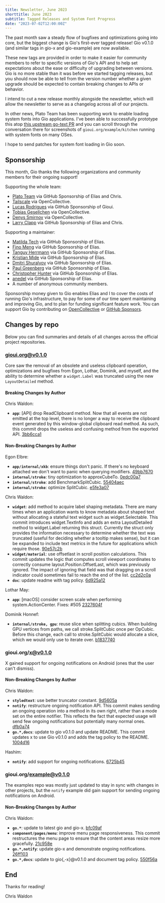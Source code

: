 ```yaml
---
title: Newsletter, June 2023
shorttitle: June 2023
subtitle: Tagged Releases and System Font Progress
date: "2023-07-02T12:00:00Z"
---
```


The past month saw a steady flow of bugfixes and optimizations going into core, but the biggest change is Gio's first-ever tagged release! Gio v0.1.0 (and similar tags in gio-x and gio-example) are now available.

These new tags are provided in order to make it easier for community members to refer to specific versions of Gio's API and to help set expectations about the ease or difficulty of upgrading between versions. Gio is no more stable than it was before we started tagging releases, but you should now be able to tell from the version number whether a given upgrade should be expected to contain breaking changes to APIs or behavior.

I intend to cut a new release monthly alongside the newsletter, which will allow the newsletter to serve as a changelog across all of our projects.

In other news, Plato Team has been supporting work to enable loading system fonts into Gio applications. I've been able to successfully prototype this atop [this upstream go-text PR](https://github.com/go-text/typesetting/pull/63#issuecomment-1599393286) and you can scroll through the conversation there for screenshots of `gioui.org/example/kitchen` running with system fonts on many OSes.

I hope to send patches for system font loading in Gio soon.

## Sponsorship

This month, Gio thanks the following organizations and community members for their ongoing support!

Supporting the whole team:

- [Plato Team](https://www.platoapp.com/) via GitHub Sponsorship of Elias and Chris.
- [Tailscale](https://tailscale.com/) via OpenCollective.
- [Lucas Rodrigues](https://github.com/Inkeliz/) via GitHub Sponsorship of Gioui.
- [Tobias Gesellchen](https://github.com/gesellix) via OpenCollective.
- [Denys Smirnov](https://github.com/dennwc) via OpenCollective.
- [Larry Clapp](https://github.com/theclapp) via GitHub Sponsorship of Elias and Chris.

Supporting a maintainer:

- [Matilda Tech](https://github.com/matildatech) via GitHub Sponsorship of Elias.
- [Fino Meng](https://github.com/finomeng) via GitHub Sponsorship of Elias.
- [Tanguy Herrmann](https://github.com/dolanor) via GitHub Sponsorship of Elias.
- [Kristian Mide](https://github.com/fasmide) via GitHub Sponsorship of Elias.
- [Dmitri Shuralyov](https://github.com/dmitshur) via GitHub Sponsorship of Elias.
- [Paul Greenberg](https://github.com/greenpau) via GitHub Sponsorship of Elias.
- [Christopher Hunter](https://github.com/crhntr) via GitHub Sponsorship of Elias.
- [anedel](https://github.com/anedel) via GitHub Sponsorship of Elias.
- A number of anonymous community members.

Sponsorship money given to Gio enables Elias and I to cover the costs of running Gio's infrastructure, to pay for some of our time spent maintaining and improving Gio, and to plan for funding significant feature work. You can support Gio by contributing on [OpenCollective](https://opencollective.com/gioui) or [GitHub Sponsors](https://github.com/sponsors/gioui).

## Changes by repo

Below you can find summaries and details of all changes across the official project repositories.

### gioui.org@v0.1.0

Core saw the removal of an obsolete and useless clipboard operation, optimizations and bugfixes from Egon, Lothar, Dominik, and myself, and the ability to determine whether a `widget.Label` was truncated using the new `LayoutDetailed` method.

#### Breaking Changes by Author

Chris Waldon:

- **`app`**: [API] drop ReadClipboard method. Now that all events are not emitted at the top level, there is no longer a way to receive the clipboard event generated by this window-global clipboard read method. As such, this commit drops the useless and confusing method from the exported API. [3bb6cca1](https://git.sr.ht/~eliasnaur/gio/commit/3bb6cca1)

#### Non-Breaking Changes by Author

Egon Elbre:

- **`app/internal/xkb`**: ensure things don't panic. If there's no keyboard attached we don't want to panic when querying modifiers. [49bb7670](https://git.sr.ht/~eliasnaur/gio/commit/49bb7670)
- **`internal/stroke`**: tiny optimization to approxCubeTo.  [0edc00a7](https://git.sr.ht/~eliasnaur/gio/commit/0edc00a7)
- **`internal/stroke`**: add BenchmarkSplitCubic.  [55404aec](https://git.sr.ht/~eliasnaur/gio/commit/55404aec)
- **`internal/stroke`**: optimize SplitCubic. [e5fe3a07](https://git.sr.ht/~eliasnaur/gio/commit/e5fe3a07)

Chris Waldon:

- **`widget`**: add method to acquire label shaping metadata. There are many times when an application wants to know metadata about shaped text without allocating a stateful text widget such as widget.Selectable. This commit introduces widget.TextInfo and adds an extra LayoutDetailed method to widget.Label returning this struct. Currently the struct only provides the information necessary to determine whether the text was truncated (useful for deciding whether a tooltip makes sense), but it can be expanded to include text metrics in the future for applications which require those. [90e57c2b](https://git.sr.ht/~eliasnaur/gio/commit/90e57c2b)
- **`widget/material`**: use offsetlast in scroll position calculations. This commit updates the logic that computes scroll viewport coordinates to correctly consume layout.Position.OffsetLast, which was previously ignored. The impact of ignoring that field was that dragging on a scroll indicator could sometimes fail to reach the end of the list. [cc2d2c0a](https://git.sr.ht/~eliasnaur/gio/commit/cc2d2c0a)
- **`doc`**: update readme with tag policy.  [6d925a12](https://git.sr.ht/~eliasnaur/gio/commit/6d925a12)

Lothar May:

- **`app`**: [macOS] consider screen scale when performing system.ActionCenter. Fixes: #505  [2327604f](https://git.sr.ht/~eliasnaur/gio/commit/2327604f)

Dominik Honnef:

- **`internal/stroke, gpu`**: reuse slice when splitting cubics. When building GPU vertices from paths, we call stroke.SplitCubic once per OpCubic. Before this change, each call to stroke.SplitCubic would allocate a slice, which we would only use to iterate over. [b1837740](https://git.sr.ht/~eliasnaur/gio/commit/b1837740)

### gioui.org/x@v0.1.0

X gained support for ongoing notifications on Android (ones that the user can't dismiss).

#### Non-Breaking Changes by Author

Chris Waldon:

- **`styledtext`**: use better truncator constant.  [9d5605a](https://git.sr.ht/~whereswaldon/gio-x/commit/9d5605a)
- **`notify`**: restructure ongoing notification API. This commit makes sending an ongoing operation into a method in its own right, rather than a mode set on the entire notifier. This reflects the fact that expected usage will send few ongoing notifications but potentially many normal ones. [dfb0a74](https://git.sr.ht/~whereswaldon/gio-x/commit/dfb0a74)
- **`go.*,docs`**: update to gio v0.1.0 and update README. This commit updates x to use Gio v0.1.0 and adds the tag policy to the README. [1004d16](https://git.sr.ht/~whereswaldon/gio-x/commit/1004d16)

Hashim:

- **`notify`**: add support for ongoing notifications.  [6725b45](https://git.sr.ht/~whereswaldon/gio-x/commit/6725b45)

### gioui.org/example@v0.1.0

The examples repo was mostly just updated to stay in sync with changes in other projects, but the `notify` example did gain support for sending ongoing notifications on Android.

#### Non-Breaking Changes by Author

Chris Waldon:

- **`go.*`**: update to latest gio and gio-x.  [bfc09af](https://git.sr.ht/~eliasnaur/gio-example/commit/bfc09af)
- **`component/pages/menu`**: improve menu page responsiveness. This commit restructures the menu page to ensure that the content areas resize more gracefully. [21c958e](https://git.sr.ht/~eliasnaur/gio-example/commit/21c958e)
- **`go.*,notify`**: update gio-x and demonstrate ongoing notifications.  [26ff103](https://git.sr.ht/~eliasnaur/gio-example/commit/26ff103)
- **`go.*,docs`**: update to gio{,-x}@v0.1.0 and document tag policy.  [550f56a](https://git.sr.ht/~eliasnaur/gio-example/commit/550f56a)

## End

Thanks for reading!

Chris Waldon
